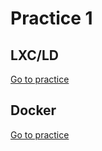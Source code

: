 # Practice 1

## LXC/LD
[Go to practice](01_README_lxd.md)

## Docker
[Go to practice](02_README_docker.md)
